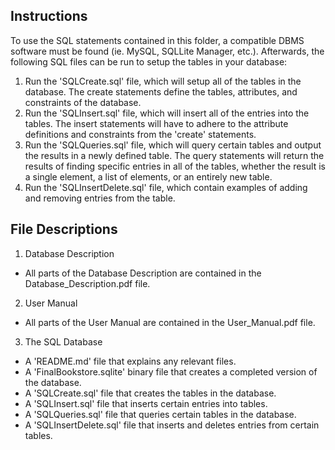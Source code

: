 ## Instructions

To use the SQL statements contained in this folder, a compatible DBMS software must be found (ie. MySQL, SQLLite Manager, etc.). Afterwards, the following SQL files can be run to setup the tables in your database:  

1. Run the 'SQLCreate.sql' file, which will setup all of the tables in the database. The create statements define the tables, attributes, and constraints of the database.  
2. Run the 'SQLInsert.sql' file, which will insert all of the entries into the tables. The insert statements will have to adhere to the attribute definitions and constraints from the 'create' statements.
3. Run the 'SQLQueries.sql' file, which will query certain tables and output the results in a newly defined table. The query statements will return the results of finding specific entries in all of the tables, whether the result is a single element, a list of elements, or an entirely new table.
4. Run the 'SQLInsertDelete.sql' file, which contain examples of adding and removing entries from the table.  

## File Descriptions

1. Database Description
  - All parts of the Database Description are contained in the Database_Description.pdf file.
2. User Manual
  - All parts of the User Manual are contained in the User_Manual.pdf file.
3. The SQL Database
  - A 'README.md' file that explains any relevant files.
  - A 'FinalBookstore.sqlite' binary file that creates a completed version of the database.
  - A 'SQLCreate.sql' file that creates the tables in the database.
  - A 'SQLInsert.sql' file that inserts certain entries into tables.
  - A 'SQLQueries.sql' file that queries certain tables in the database.
  - A 'SQLInsertDelete.sql' file that inserts and deletes entries from certain tables.
